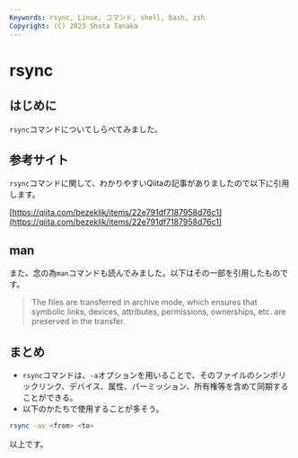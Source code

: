 ```yaml
---
Keywords: rsync, Linux, コマンド, shell, bash, zsh
Copyright: (C) 2023 Shota Tanaka
---
```


# rsync

## はじめに

`rsync`コマンドについてしらべてみました。

## 参考サイト
`rsync`コマンドに関して、わかりやすいQiitaの記事がありましたので以下に引用します。

[https://qiita.com/bezeklik/items/22e791df7187958d76c1](https://qiita.com/bezeklik/items/22e791df7187958d76c1)

## man
また、念の為`man`コマンドも読んでみました。以下はその一部を引用したものです。
> The files are transferred in archive mode, which ensures that symbolic links, devices, attributes, permissions, ownerships, etc. are preserved in the transfer.

## まとめ

- `rsync`コマンドは、`-a`オプションを用いることで、そのファイルのシンボリックリンク、デバイス、属性、パーミッション、所有権等を含めて同期することができる。
- 以下のかたちで使用することが多そう。

```bash
rsync -av <from> <to>
```

以上です。
